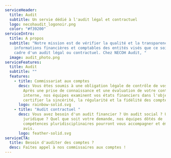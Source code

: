 ```yaml
---
serviceHeader:
  title: Audit
  subtitle: Un servie dédié à l'audit légal et contractuel
  logo: necohaudit_logonoir.png
  color: "#f39200"
serviceIntro:
  title: A propos
  subtitle: "Notre mission est de vérifier la qualité et la transparence des
    informations financières et comptables des entités visés que ce soit dans le
    cadre d'un audit légal ou contractuel. Chez NECOH Audit, "
  image: audit_photo.png
serviceFeatures:
  title: Audit
  subtitle: ""
  features:
    - title: Commissariat aux comptes
      desc: Vous êtes soumis à une obligation légale de contrôle de vos comptes ?
        Après une prise de connaissance et une évaluation de votre contrôle
        interne, nos équipes examinent vos états financiers dans l'objectif de
        certifier la sincérité, la régularité et la fidélité des comptes.
      logo: rainbow-solid.svg
    - title: "Audit contractuel "
      desc: Vous avez besoin d'un audit financier ? Un audit social ? Un audit
        juridique ? Quel que soit votre demande, nos équipes dôtés de
        compétences pluridisciplinaires pourront vous accompagner et émettre un
        avis.
      logo: feather-solid.svg
serviceCTA:
  title: Besoin d'auditer des comptes ?
  desc: Faites appel à nos commissaires aux comptes !
---
```


